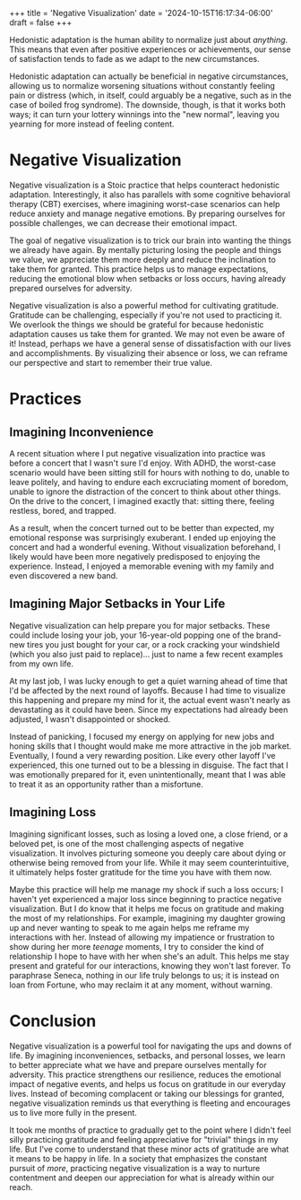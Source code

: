 +++
title = 'Negative Visualization'
date = '2024-10-15T16:17:34-06:00'
draft = false
+++

Hedonistic adaptation is the human ability to normalize just about *anything*. This means that even after  positive experiences or achievements, our sense of satisfaction tends to fade as we adapt to the new circumstances.

Hedonistic adaptation can actually be beneficial in negative circumstances, allowing us to normalize worsening situations without constantly feeling pain or distress (which, in itself, could arguably be a negative, such as in the case of boiled frog syndrome). The downside, though, is that it works both ways; it can  turn your lottery winnings into  the "new normal", leaving you yearning for more instead of feeling content.

# Negative Visualization

Negative visualization is a Stoic practice that helps counteract hedonistic adaptation. Interestingly, it also has parallels with some cognitive behavioral therapy (CBT) exercises, where imagining worst-case scenarios can help reduce anxiety and manage negative emotions. By preparing ourselves for possible challenges, we can decrease their emotional impact. &#x20;

The goal of negative visualization is to trick our brain into wanting the things we already have again. By mentally picturing losing the people and things we value, we  appreciate them more deeply and reduce the inclination to take them for granted. This practice helps us to manage expectations, reducing the emotional blow when setbacks or loss occurs, having already prepared ourselves for  adversity.

Negative visualization is also a powerful method for cultivating gratitude. Gratitude can be challenging, especially if you're not used to practicing it. We overlook the things we should be grateful for because hedonistic adaptation causes us take them for granted. We may not even be aware of it! Instead, perhaps we have a general sense of dissatisfaction with our lives and accomplishments. By visualizing their absence or loss, we can reframe our perspective and start to remember their true value.

# Practices

## Imagining Inconvenience

A recent situation where I put negative visualization into practice was before a concert that I wasn't sure  I'd enjoy. With ADHD, the worst-case scenario  would have been sitting still for hours with nothing to do, unable to leave politely, and having to endure each excruciating moment of boredom, unable to ignore the distraction of the concert to think about other things. On the drive to the concert, I imagined exactly that: sitting there, feeling restless, bored, and trapped.

As a result, when the concert turned out to be better than expected, my emotional response was surprisingly exuberant. I ended up enjoying the concert and had a wonderful evening. Without  visualization beforehand, I likely would have been more negatively predisposed  to enjoying the experience. Instead, I enjoyed a memorable evening with my family and even discovered a new band.

## Imagining Major Setbacks in Your Life

Negative visualization can help prepare you for major setbacks. These could include losing your job, your 16-year-old popping one of the brand-new tires you just bought for your car, or a rock cracking your windshield (which you also just paid to replace)... just to name a few recent examples from my own life.

At my last job, I was lucky enough to get a quiet warning ahead of time that I'd be affected by the next round of layoffs. Because I had time to visualize this happening and prepare my mind for it, the actual event wasn't nearly as devastating as it could have been. Since my expectations had already been adjusted, I wasn't disappointed or shocked.

Instead of panicking, I focused my energy on applying for new jobs and honing skills that I thought would make me more attractive in the job market. Eventually, I found a very rewarding position. Like every other layoff I've experienced, this one turned out to be a blessing in disguise. The fact that I was emotionally prepared  for it, even unintentionally, meant that I was able to treat it as an opportunity rather than a misfortune.

## Imagining Loss

Imagining significant losses, such as losing a loved one, a close friend, or a beloved pet, is one of the most challenging aspects of negative visualization. It involves picturing someone you deeply care about dying or otherwise being removed from your life. While it may seem counterintuitive, it ultimately helps foster gratitude for the time you have with them now.

Maybe this practice will help me manage my shock if such a loss occurs; I haven't yet experienced a major loss since beginning to practice negative visualization. But I do know that it helps me focus on gratitude and making the most of my relationships. For example, imagining my daughter growing up and never wanting to speak to me again helps me reframe my interactions with her. Instead of allowing my impatience or frustration to show during her more *teenage* moments, I try to consider the kind of relationship I hope to have with her when she's an adult. This helps me stay present and grateful for our interactions, knowing they won't last forever. To paraphrase Seneca, nothing in our life truly belongs to us; it is instead on loan from Fortune, who may reclaim it at any moment, without warning.

# Conclusion

Negative visualization is a powerful tool for navigating the ups and downs of life. By imagining inconveniences, setbacks, and personal losses, we learn to better appreciate what we have and prepare ourselves mentally for adversity. This practice strengthens our resilience, reduces the emotional impact of negative events, and helps us focus on gratitude in our everyday lives. Instead of becoming complacent or taking our blessings for granted, negative visualization reminds us that everything is fleeting and encourages us to live more fully in the present.

It took me months of practice to gradually get to the point where I didn't feel silly practicing gratitude and feeling appreciative for "trivial" things in my life. But I've come to understand that these minor acts of gratitude are what it means to be happy in life. In a society that emphasizes the constant pursuit of *more*, practicing negative visualization is a way to nurture contentment and deepen our appreciation for what is already within our reach.
